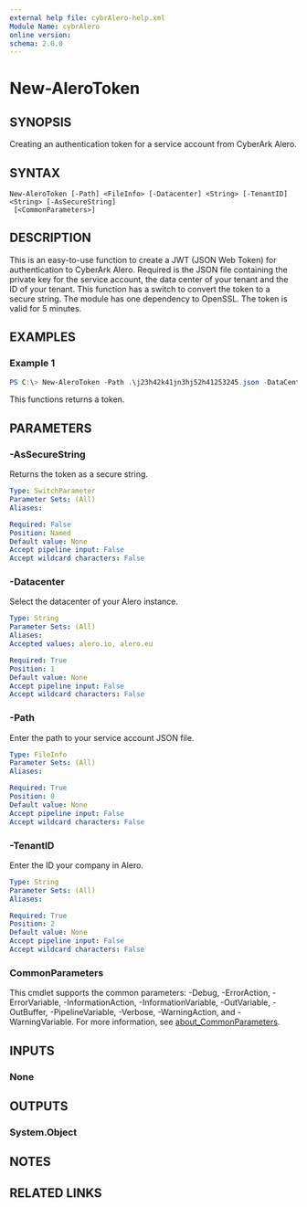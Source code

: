 ```yaml
---
external help file: cybrAlero-help.xml
Module Name: cybrAlero
online version:
schema: 2.0.0
---
```


# New-AleroToken

## SYNOPSIS
Creating an authentication token for a service account from CyberArk Alero.

## SYNTAX

```
New-AleroToken [-Path] <FileInfo> [-Datacenter] <String> [-TenantID] <String> [-AsSecureString]
 [<CommonParameters>]
```

## DESCRIPTION
This is an easy-to-use function to create a JWT (JSON Web Token) for authentication to CyberArk Alero. Required is the JSON file containing the private key for the service account, the data center of your tenant and the ID of your tenant. This function has a switch to convert the token to a secure string. The module has one dependency to OpenSSL. The token is valid for 5 minutes.

## EXAMPLES

### Example 1
```powershell
PS C:\> New-AleroToken -Path .\j23h42k41jn3hj52h41253245.json -DataCenter alero.io -TenantID 1342nm253453n5m214
```

This functions returns a token.

## PARAMETERS

### -AsSecureString
Returns the token as a secure string.

```yaml
Type: SwitchParameter
Parameter Sets: (All)
Aliases:

Required: False
Position: Named
Default value: None
Accept pipeline input: False
Accept wildcard characters: False
```

### -Datacenter
Select the datacenter of your Alero instance.

```yaml
Type: String
Parameter Sets: (All)
Aliases:
Accepted values: alero.io, alero.eu

Required: True
Position: 1
Default value: None
Accept pipeline input: False
Accept wildcard characters: False
```

### -Path
Enter the path to your service account JSON file.

```yaml
Type: FileInfo
Parameter Sets: (All)
Aliases:

Required: True
Position: 0
Default value: None
Accept pipeline input: False
Accept wildcard characters: False
```

### -TenantID
Enter the ID your company in Alero.

```yaml
Type: String
Parameter Sets: (All)
Aliases:

Required: True
Position: 2
Default value: None
Accept pipeline input: False
Accept wildcard characters: False
```

### CommonParameters
This cmdlet supports the common parameters: -Debug, -ErrorAction, -ErrorVariable, -InformationAction, -InformationVariable, -OutVariable, -OutBuffer, -PipelineVariable, -Verbose, -WarningAction, and -WarningVariable. For more information, see [about_CommonParameters](http://go.microsoft.com/fwlink/?LinkID=113216).

## INPUTS

### None

## OUTPUTS

### System.Object
## NOTES

## RELATED LINKS
